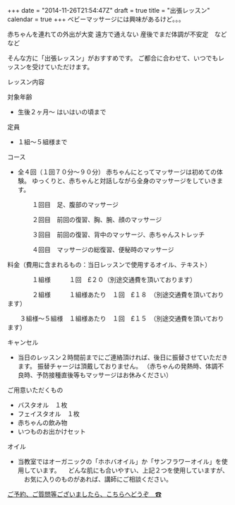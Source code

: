 +++
date = "2014-11-26T21:54:47Z"
draft = true
title = "出張レッスン"
calendar = true
+++
ベビーマッサージには興味があるけど。。。

赤ちゃんを連れての外出が大変
遠方で通えない
産後でまだ体調が不安定　などなど

そんな方に「出張レッスン」がおすすめです。
ご都合に合わせて、いつでもレッスンを受けていただけます。

レッスン内容

対象年齢

* 生後２ヶ月〜 はいはいの頃まで

定員
* １組〜５組様まで

コース

* 全４回（１回７０分〜９０分）
  赤ちゃんにとってマッサージは初めての体験。
  ゆっくりと、赤ちゃんと対話しながら全身のマッサージをしていきます。

　　　　１回目　足、腹部のマッサージ

　　　　２回目　前回の復習、胸、腕、顔のマッサージ

　　　　３回目　前回の復習、背中のマッサージ、赤ちゃんストレッチ

　　　　４回目　マッサージの総復習、便秘時のマッサージ

料金（費用に含まれるもの：当日レッスンで使用するオイル、テキスト）

　　　　１組様　　　１回　£２０（別途交通費を頂いております）

　　　　２組様　　　１組様あたり　１回　£１８　（別途交通費を頂いております）

　　３組様〜５組様　１組様あたり　１回　£１５　（別途交通費を頂いております）

キャンセル

* 当日のレッスン２時間前までにご連絡頂ければ、後日に振替させていただきます。
  振替チャージは頂戴しておりません。
  （赤ちゃんの発熱時、体調不良時、予防接種直後等もマッサージはお休みください）

ご用意いただくもの

* バスタオル　１枚
* フェイスタオル　１枚
* 赤ちゃんの飲み物
* いつものお出かけセット

オイル

* 当教室ではオーガニックの「ホホバオイル」か「サンフラワーオイル」を使用しています。
　どんな肌にも合いやすい、上記２つを使用していますが、
　お気に入りのものがあれば、講師にご相談ください。

[ご予約、ご質問等ございましたら、こちらへどうぞ　☎](/contact)


